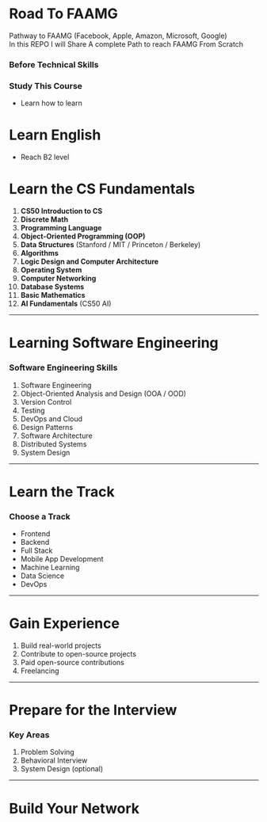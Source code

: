 # Road To FAAMG
Pathway to FAAMG (Facebook, Apple, Amazon, Microsoft, Google)\
In this REPO I will Share A complete Path to reach FAAMG From Scratch
### Before Technical Skills

### Study This Course  
- Learn how to learn  

# Learn English  
- Reach B2 level  

# Learn the CS Fundamentals  
1. **CS50 Introduction to CS**  
2. **Discrete Math**  
3. **Programming Language**  
4. **Object-Oriented Programming (OOP)**  
5. **Data Structures** (Stanford / MIT / Princeton / Berkeley)  
6. **Algorithms**  
7. **Logic Design and Computer Architecture**  
8. **Operating System**  
9. **Computer Networking**  
10. **Database Systems**  
11. **Basic Mathematics**  
12. **AI Fundamentals** (CS50 AI)  

---

# Learning Software Engineering  

### Software Engineering Skills  
1. Software Engineering  
2. Object-Oriented Analysis and Design (OOA / OOD)  
3. Version Control  
4. Testing  
5. DevOps and Cloud  
6. Design Patterns  
7. Software Architecture  
8. Distributed Systems  
9. System Design  

---

# Learn the Track  

### Choose a Track  
- Frontend  
- Backend  
- Full Stack  
- Mobile App Development  
- Machine Learning  
- Data Science  
- DevOps  

---

# Gain Experience  

1. Build real-world projects  
2. Contribute to open-source projects  
3. Paid open-source contributions  
4. Freelancing  

---

# Prepare for the Interview  

### Key Areas  
1. Problem Solving  
2. Behavioral Interview  
3. System Design (optional)  

---

# Build Your Network
